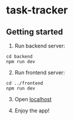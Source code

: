# task-tracker

## Getting started

1. Run backend server:

```shell
cd backend
npm run dev
```

2. Run frontend server:

```shell
cd ../frontend
npm run dev
```

3. Open [localhost](http://localhost:5173/)

4. Enjoy the app!